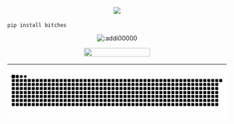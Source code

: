 <!-- <p align=center><img width=90% src="banner.gif"></img></p> -->
<p align=center>
<a href="https://discord.com/users/703179231886049341"><img src="https://discord.c99.nl/widget/theme-4/703179231886049341.png" width=50%></a>
 </p>

```sh-session
pip install bitches
```

 

<p align="center"><img src="https://count.getloli.com/get/@:addi00000" alt=":addi00000" /></p>







<p align="center">
  <a href="https://skillicons.dev">
    <img src="https://skillicons.dev/icons?i=,bash,git,linux," width="55%" height="55%"/>
  </a>
</p>

---







![](https://github.com/Rdimo/Rdimo/raw/output/github-contribution-grid-snake.svg)





